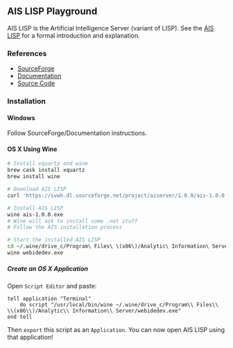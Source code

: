 ## AIS LISP Playground

AIS LISP is the Artificial Intelligence Server (variant of LISP). See the [AIS LISP](http://www.korns.com/Document_Lisp_Language_Guide.html) for a formal introduction and explanation.

### References

- [SourceForge](http://aiserver.sourceforge.net/)
- [Documentation](http://aiserver.sourceforge.net/AStartup.html)
- [Source Code](https://sourceforge.net/projects/aiserver/)

### Installation

#### Windows

Follow SourceForge/Documentation instructions.

#### OS X Using Wine

```bash
# Install xquartz and wine
brew cask install xquartz
brew install wine

# Download AIS LISP
curl 'https://svwh.dl.sourceforge.net/project/aiserver/1.0.0/ais-1.0.0.exe' --compressed > ais-1.0.0.exe

# Install AIS LISP
wine ais-1.0.0.exe
# Wine will ask to install some .net stuff
# Follow the AIS installation process

# Start the installed AIS LISP
cd ~/.wine/drive_c/Program\ Files\ \(x86\)/Analytic\ Information\ Server
wine webidedev.exe 
```

##### Create an OS X Application

Open `Script Editor` and paste:

```
tell application "Terminal"
	do script "/usr/local/bin/wine ~/.wine/drive_c/Program\\ Files\\ \\(x86\\)/Analytic\\ Information\\ Server/webidedev.exe"
end tell
```

Then `export` this script as an `Application`. You can now open AIS LISP using that application!
